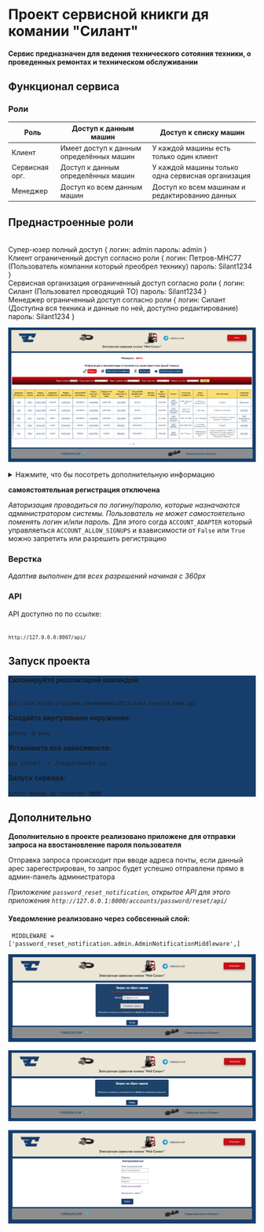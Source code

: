 # Проект сервисной кникги дя комании "Силант"
<h4>Сервис предназначен для ведения технического сотояния техники, о проведенных ремонтах и техническом обслуживании</h4>

<h2>Функционал сервиса</h2>

<h3>Роли</h3>

| **Роль**        | **Доступ к данным машин**                   | **Доступ к списку машин**                        |
|-----------------|---------------------------------------------|--------------------------------------------------|
| Клиент          | Имеет доступ к данным определённых машин    | У каждой машины есть только один клиент          |
| Сервисная орг.  | Доступ к данным определённых машин          | У каждой машины только одна сервисная организация|
| Менеджер        | Доступ ко всем данным машин                 | Доступ ко всем машинам и редактированию данных   |

<h2>Преднастроенные роли</h2>
<br>
        Супер-юзер полный доступ {
            логин: admin
            пароль: admin
        }
        <br>
        Клиент ограниченный доступ согласно роли {
            логин: Петров-МНС77 (Пользователь компанни который преобрел технику)
            пароль: Silant1234
        }
        <br>
        Сервисная организация ограниченный доступ согласно роли {
            логин: Силант (Пользовател проводящий ТО)
            пароль: Silant1234
        }
        <br>
        Менеджер ограниченный доступ согласно роли {
            логин: Силант (Доступна вся текника и данные по ней, доступно редактирование)
            пароль: Silant1234
        }
<br>

![Не авторизованный пользователь](/images/imag_login.png)
<br>
<details>
<summary>Нажмите, что бы посотреть дополнительную информацию</summary>

*Не зарегистрированные пользователи могут просмтривать только список машин с ограниченным выводом информации (доступ только к полям пп.1-10)*
Сортировка данных в полях производиться по умолчанию по дате  

Пользователь без авторизации может получить ограниченную информацию о комплектации машины, введя её заводской номер.Данному типу пользователя доступно поле для ввода заводского номера машины и кнопка поиск. Кнопкой поиск можно отсортировать по заводскому номеру машины

![Не авторизованный пользователь](/images/imag_logout.png)
</details>

**самоястоятельная регистрация отключена**

*Авторизация проводиться по логину/паролю, которые назначаются администратором системы. Пользователь не может самостоятельно поменять логин и/или пароль.*
Для этого согда `ACCOUNT_ADAPTER` который управляеться `ACCOUNT_ALLOW_SIGNUPS` и взависимости от ``False`` или ``True`` можно запретить или разрешить регистрацию
<br>

<h3>Верстка</h3>

*Адаптив выполнен для всех разрешений начиная с 360px*

<h3>API</h3>

API доступно по по ссылке:<pre><code> `http://127.0.0.0:8007/api/` </code></pre> 

<h2>Запуск проекта</h2>

<div style='background-color:#163E6C'>

**Склонируйте репозиторий командой:** <pre><code> `git clone https://github.com/Gennadii87/silant-service-book.git` </code></pre> 

**Создайте виртуальное окружение:** <pre><code>`python -m venv`</code></pre> 

**Установите все зависимости:** <pre><code>`pip install -r .\requirements.txt`</code></pre> 

**Запуск сервера:** <pre><code>`python manage.py runserver 8000`</code></pre> 
</div>

<h2>Дополнительно</h2>

**Дополнительно в проекте реализовано приложене для отправки запроса на ввостановление пароля пользователя**

Отправка запроса происходит при вводе адреса почты, если данный арес зарегестрирован, то запрос будет успешно отправлени прямо в админ-панель администратора

*Приложение `password_reset_notification`, открытое API для этого приложения `http://127.0.0.1:8000/accounts/password/reset/api/`*

<h4>Уведомление реализовано через собвсенный слой:</h4>

<pre><code> MIDDLEWARE = ['password_reset_notification.admin.AdminNotificationMiddleware',] </code></pre>

![Запрос отклонен](/images/imag_1.png)
<br>  

![Запрос одобрен](/images/imag_2.png)
<br>

![Авторизоваться](/images/imag_3.png)

